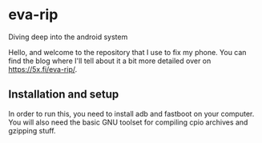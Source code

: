 # eva-rip
Diving deep into the android system

Hello, and welcome to the repository that I use to fix my phone.
You can find the blog where I'll tell about it a bit more detailed over on https://5x.fi/eva-rip/.

## Installation and setup

In order to run this, you need to install adb and fastboot on your computer. You will also need the basic GNU toolset for compiling cpio archives and gzipping stuff.


